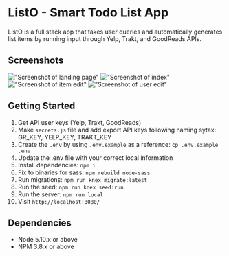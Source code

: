 # ListO - Smart Todo List App

ListO is a full stack app that takes user queries and automatically generates list items by running input through Yelp, Trakt, and GoodReads APIs.

## Screenshots
!["Screenshot of landing page"](https://github.com/quhairfoir/SMRT/blob/master/docs/login%20page.png?raw=true)
!["Screenshot of index"](https://github.com/quhairfoir/SMRT/blob/master/docs/main%20page.png?raw=true)
!["Screenshot of item edit"](https://github.com/quhairfoir/SMRT/blob/master/docs/edit%20task.png?raw=true)
!["Screenshot of user edit"](https://github.com/quhairfoir/SMRT/blob/master/docs/edit%20user.png?raw=true)

## Getting Started

1. Get API user keys (Yelp, Trakt, GoodReads)
2. Make `secrets.js` file and add export API keys following naming sytax: GR_KEY, YELP_KEY, TRAKT_KEY 
1. Create the `.env` by using `.env.example` as a reference: `cp .env.example .env`
2. Update the .env file with your correct local information
3. Install dependencies: `npm i`
4. Fix to binaries for sass: `npm rebuild node-sass`
5. Run migrations: `npm run knex migrate:latest`
6. Run the seed: `npm run knex seed:run`
7. Run the server: `npm run local`
8. Visit `http://localhost:8080/`

## Dependencies

- Node 5.10.x or above
- NPM 3.8.x or above
